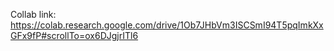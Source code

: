 Collab link: https://colab.research.google.com/drive/1Ob7JHbVm3ISCSmI94T5pqImkXxGFx9fP#scrollTo=ox6DJgjrITl6
